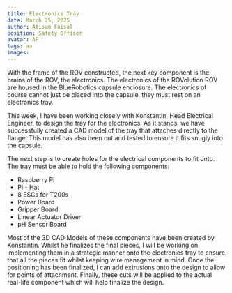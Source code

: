```yaml
---
title: Electronics Tray
date: March 25, 2025
author: Atisam Faisal
position: Safety Officer
avatar: AF
tags: aa
images:
---
```

With the frame of the ROV constructed, the next key component is the brains of the ROV, the electronics. The electronics of the ROVolution ROV are housed in the BlueRobotics capsule enclosure. The electronics of course cannot just be placed into the capsule, they must rest on an electronics tray.

This week, I have been working closely with Konstantin, Head Electrical Engineer, to design the tray for the electronics. As it stands, we have successfully created a CAD model of the tray that attaches directly to the flange. This model has also been cut and tested to ensure it fits snugly into the capsule. 

The next step is to create holes for the electrical components to fit onto. The tray must be able to hold the following components:
- Raspberry Pi 
- Pi - Hat 
- 8 ESCs for T200s 
- Power Board 
- Gripper Board 
- Linear Actuator Driver 
- pH Sensor Board

Most of the 3D CAD Models of these components have been created by Konstantin. Whilst he finalizes the final pieces, I will be working on implementing them in a strategic manner onto the electronics tray to ensure that all the pieces fit whilst keeping wire management in mind. Once the positioning has been finalized, I can add extrusions onto the design to allow for points of attachment. Finally, these cuts will be applied to the actual real-life component which will help finalize the design.

